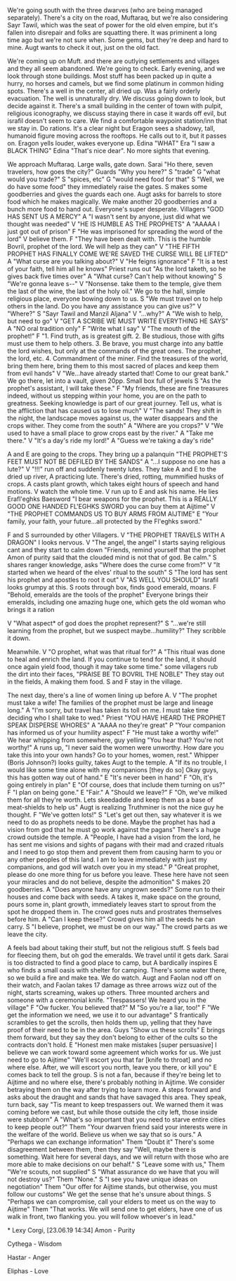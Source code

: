 ---
---

We're going south with the three dwarves (who are being managed separately). There's a city on the road, Muftaraq, but we're also considering Sayr Tawil, which was the seat of power for the old elven empire, but it's fallen into disrepair and folks are squatting there. It was priminent a long time ago but we're not sure when. Some gems, but they're deep and hard to mine. Augt wants to check it out, just on the old fact.

We're coming up on Muft. and there are outlying settlements and villages and they all seem abandoned. We're going to check. Early evening, and we look through stone buildings. Most stuff has been packed up in quite a hurry, no horses and camels, but we find some platinum in common hiding spots. There's a well in the center, all dried up. Was a fairly orderly evacuation. The well is unnaturally dry. We discuss going down to look, but decide against it. There's a small building in the center of town with pulpit, religious iconography, we discuss staying there in case it wards off evil, but israfil doesn't seem to care. We find a comfortable waypoint station/inn that we stay in. Do rations. It's a clear night but Eragon sees a shadowy, tall, humanoid figure moving across the rooftops. He calls out to it, but it passes on. Eragon yells louder, wakes everyone up. Edina "WHAT" Era "I saw a BLACK THING" Edina "That's nice dear". No more sights that evening.

We approach Muftaraq. Large walls, gate down. Sarai "Ho there, seven travelers, how goes the city?" Guards "Why you here?" S "trade" G "what would you trade?" S "spices, etc" G "would need food for that" S "Well, we do have some food" they immediately raise the gates. S makes some goodberries and gives the guards each one. Augt asks for barrels to store food which he makes magically. We make another 20 goodberries and a bunch more food to hand out. Everyone's super desperate. Villagers "GOD HAS SENT US A MERCY" A "I wasn't sent by anyone, just did what we thought was needed" V "HE IS HUMBLE AS THE PROPHETS" A "AAAAA I just got out of prison" F "He was imprisoned for spreading the word of the lord" V believe them. F "They have been dealt with. This is the humble Bovril, prophet of the lord. We will help as they can" V "THE FIFTH PROPHET HAS FINALLY COME WE'RE SAVED THE CURSE WILL BE LIFTED" A "What curse are you talking about?" V "He feigns ignorance" F "It is a test of your faith, tell him all he knows" Priest runs out "As the lord taketh, so he gives back five times over" A "What curse? Can't help without knowing" S "We're gonna leave s--" V "Nonsense. take them to the temple, give them the last of the wine, the last of the holy oil." We go to the hall, simple religious place, everyone bowing down to us. S "We must travel on to help others in the land. Do you have any assistance you can give us?" V "Where?" S "Sayr Tawil and Manzil Aljana" V "...why?" A "We wish to help, but need to go" V "GET A SCRIBE WE MUST WRITE EVERYTHING HE SAYS" A "NO oral tradition only" F "Write what I say" V "The mouth of the prophet!" F "1. Find truth, as is greatest gift. 2. Be studious, those with gifts must use them to help others. 3. Be brave, you must charge into any battle the lord wishes, but only at the commands of the great ones. The prophet, the lord, etc. 4. Commandment of the miner. Find the treasures of the world, bring them here, bring them to this most sacred of places and keep them from evil hands" V "We...have already started that! Come to our great bank." We go there, let into a vault, given 20pp. Small box full of jewels S "As the prophet's assistant, I will take these." F "My friends, these are fine treasures indeed, without us stepping within your home, you are on the path to greatness. Seeking knowledge is part of our great journey. Tell us, what is the affliction that has caused us to lose much" V "The sands! They shift in the night, the landscape moves against us, the water disappears and the crops wither. They come from the south" A "Where are you crops?" V "We used to have a small place to grow crops east by the river." A "Take me there." V "It's a day's ride my lord!" A "Guess we're taking a day's ride"

A and E are going to the crops. They bring up a palanquin "THE PROPHET'S FEET MUST NOT BE DEFILED BY THE SANDS" A "...I suppose no one has a lute?" V "!!!" run off and suddenly twenty lutes. They take A and E to the dried up river, A practicing lute. There's dried, rotting, mummified husks of crops. A casts plant growth, which takes eight hours of speech and hand motions. V watch the whole time. V run up to E and ask his name. He lies Erafl'eghks Baesword "I bear weapons for the prophet. This is a REALLY GOOD ONE HANDED FL'EGHKS SWORD you can buy them at Aijtime" V "THE PROPHET COMMANDS US TO BUY ARMS FROM AIJTIME" E "Your family, your faith, your future...all protected by the Fl'eghks sword."

F and S surrounded by other Villagers. V "THE PROPHET TRAVELS WITH A DRAGON" I looks nervous. V "The angel, the angel" I starts saying religious cant and they start to calm down "Friends, remind yourself that the prophet Amon of purity said that the clouded mind is not that of god. Be calm." S shares ranger knowledge, asks "Where does the curse come from?" V "It started when we heard of the elves' ritual to the south" S "The lord has sent his prophet and apostles to root it out" V "AS WELL YOU SHOULD" Israfil looks grumpy at this. S roots through box, finds good emerald, moans. F "Behold, emeralds are the tools of the prophet" Everyone brings their emeralds, including one amazing huge one, which gets the old woman who brings it a ration

V "What aspect\* of god does the prophet represent?" S "...we're still learning from the prophet, but we suspect maybe...humility?" They scribble it down.

Meanwhile. V "O prophet, what was that ritual for?" A "This ritual was done to heal and enrich the land. If you continue to tend for the land, it should once again yield food, though it may take some time." some villagers rub the dirt into their faces, "PRAISE BE TO BOVRIL THE NOBLE" They stay out in the fields, A making them food. S and F stay in the village.

The next day, there's a line of women lining up before A. V "The prophet must take a wife! The families of the prophet must be large and lineage long." A "I'm sorry, but travel has taken its toll on me. I must take time deciding who I shall take to wed." Priest "YOU HAVE HEARD THE PROPHET SPEAK DISPERSE WHORES" A "AAAA no they're great" P "Your companion has informed us of your humility aspect" F "He must take a worthy wife!" We hear whipping from somewhere, guy yelling "You hear that? You're not worthy!" A runs up, "I never said the women were unworthy. How dare you take this into your own hands? Go to your homes, women, rest." Whipper (Boris Johnson?) looks guilty, takes Augt to the temple. A "If its no trouble, I would like some time alone with my companions [they do so] Okay guys, this has gotten way out of hand." E "It's never been in hand" F "Oh, it's going entirely in plan" E "Of course, does that include them turning on us?" F "I plan on being gone." E "Fair." A "Should we leave?" F "Oh, we've milked them for all they're worth. Lets skeedaddle and keep them as a base of meat-shields to help us" Augt is realizing Truthminer is not the nice guy he thought. F "We've gotten lots!" S "Let's get out then, say whatever it is we need to do as prophets needs to be done. Maybe the prophet has had a vision from god that he must go work against the pagans" There's a huge crowd outside the temple. A "People, I have had a vision from the lord, he has sent me visions and sights of pagans with their mad and crazed rituals and I need to go stop them and prevent them from causing harm to you or any other peoples of this land. I am to leave immediately with just my companions, and god will watch over you in my stead." P "Great prophet, please do one more thing for us before you leave. These here have not seen your miracles and do not believe, despite the admonition" S makes 20 goodberries. A "Does anyone have any ungrown seeds?" Some run to their houses and come back with seeds. A takes it, make space on the ground, pours some in, plant growth, immediately leaves start to sprout from the spot he dropped them in. The crowd goes nuts and prostrates themselves before him. A "Can I keep these?" Crowd gives him all the seeds he can carry. S "I believe, prophet, we must be on our way." The crowd parts as we leave the city.

A feels bad about taking their stuff, but not the religious stuff. S feels bad for fleecing them, but oh god the emeralds. We travel until it gets dark. Sarai is too distracted to find a good place to camp, but A bardically inspires E who finds a small oasis with shelter for camping. There's some water there, so we build a fire and make tea. We do watch. Augt and Faolan nod off on their watch, and Faolan takes 17 damage as three arrows wizz out of the night, starts screaming, wakes up others. Three mounted archers and someone with a ceremonial knife. "Trespassers! We heard you in the village" F "Ow fucker. You believed that?" M "So you're a liar, too!" F "We get the information we need, we use it to our advantage" S frantically scrambles to get the scrolls, then holds them up, yelling that they have proof of their need to be in the area. Guys "Show us these scrolls" E brings them forward, but they say they don't belong to either of the cults so the contracts don't hold. E "Honest men make mistakes [super persuasive] I believe we can work toward some agreement which works for us. We just need to go to Aijtime" "We'll escort you that far [knife to throat] and no where else. After, we will escort you north, leave you there, or kill you" E comes back to tell the group. S is not a fan, because if they're being let to Aijtime and no where else, there's probably nothing in Aijtime. We consider betraying them on the way after trying to learn more. A steps forward and asks about the draught and sands that have savaged this area. They speak, turn back, say "Tis meant to keep trespassers out. We warned them it was coming before we cast, but while those outside the city left, those inside were stubborn" A "What's so important that you need to starve entire cities to keep people out?" Them "Your dwarven friend said your interests were in the welfare of the world. Believe us when we say that so is ours." A "Perhaps we can exchange information" Them "Doubt it" There's some disagreement between them, then they say "Well, maybe there is something. Wait here for several days, and we will return with those who are more able to make decisions on our behalf." S "Leave some with us," Them "We're scouts, not supplied" S "What assurance do we have that you will not destroy us?" Them "None." S "I see you have unique ideas on negotiation" Them "Our offer for Aijtime stands, but otherwise, you must follow our customs" We get the sense that he's unsure about things. S "Perhaps we can compromise, call your elders to meet us on the way to Aijtime" Them "That works. We will send one to get elders, have one of us walk in front, two flanking you. you will follow whoever's in lead."

\* Lexy Corgi, [23.06.19 14:34]
Amon - Purity

Cythega - Wisdom

Hastar - Anger

Eliphas - Love
